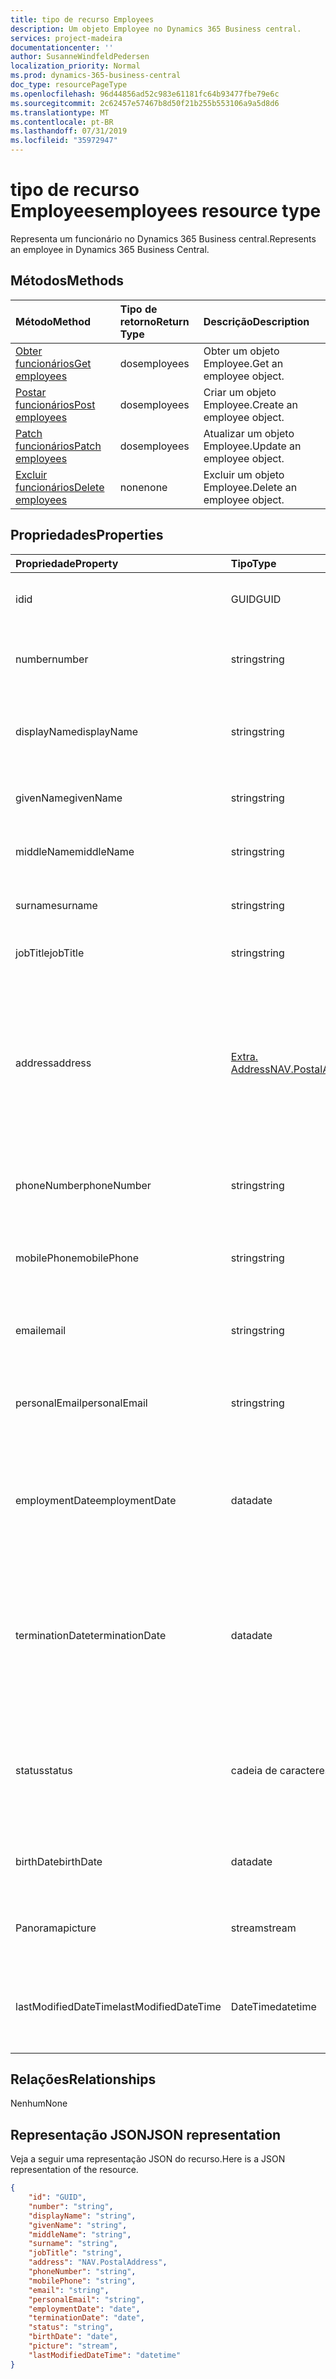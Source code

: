 ```yaml
---
title: tipo de recurso Employees
description: Um objeto Employee no Dynamics 365 Business central.
services: project-madeira
documentationcenter: ''
author: SusanneWindfeldPedersen
localization_priority: Normal
ms.prod: dynamics-365-business-central
doc_type: resourcePageType
ms.openlocfilehash: 96d44856ad52c983e61181fc64b93477fbe79e6c
ms.sourcegitcommit: 2c62457e57467b8d50f21b255b553106a9a5d8d6
ms.translationtype: MT
ms.contentlocale: pt-BR
ms.lasthandoff: 07/31/2019
ms.locfileid: "35972947"
---
```

# <a name="employees-resource-type"></a><span data-ttu-id="6cca8-103">tipo de recurso Employees</span><span class="sxs-lookup"><span data-stu-id="6cca8-103">employees resource type</span></span>
<span data-ttu-id="6cca8-104">Representa um funcionário no Dynamics 365 Business central.</span><span class="sxs-lookup"><span data-stu-id="6cca8-104">Represents an employee in Dynamics 365 Business Central.</span></span>

## <a name="methods"></a><span data-ttu-id="6cca8-105">Métodos</span><span class="sxs-lookup"><span data-stu-id="6cca8-105">Methods</span></span>

| <span data-ttu-id="6cca8-106">Método</span><span class="sxs-lookup"><span data-stu-id="6cca8-106">Method</span></span>                                              | <span data-ttu-id="6cca8-107">Tipo de retorno</span><span class="sxs-lookup"><span data-stu-id="6cca8-107">Return Type</span></span>|<span data-ttu-id="6cca8-108">Descrição</span><span class="sxs-lookup"><span data-stu-id="6cca8-108">Description</span></span>               |
|:----------------------------------------------------|:-----------|:-------------------------|
|[<span data-ttu-id="6cca8-109">Obter funcionários</span><span class="sxs-lookup"><span data-stu-id="6cca8-109">Get employees</span></span>](../api/dynamics-employee-get.md)      |<span data-ttu-id="6cca8-110">dos</span><span class="sxs-lookup"><span data-stu-id="6cca8-110">employees</span></span>  |<span data-ttu-id="6cca8-111">Obter um objeto Employee.</span><span class="sxs-lookup"><span data-stu-id="6cca8-111">Get an employee object.</span></span>   |
|[<span data-ttu-id="6cca8-112">Postar funcionários</span><span class="sxs-lookup"><span data-stu-id="6cca8-112">Post employees</span></span>](../api/dynamics-create-employee.md)  |<span data-ttu-id="6cca8-113">dos</span><span class="sxs-lookup"><span data-stu-id="6cca8-113">employees</span></span>  |<span data-ttu-id="6cca8-114">Criar um objeto Employee.</span><span class="sxs-lookup"><span data-stu-id="6cca8-114">Create an employee object.</span></span>|
|[<span data-ttu-id="6cca8-115">Patch funcionários</span><span class="sxs-lookup"><span data-stu-id="6cca8-115">Patch employees</span></span>](../api/dynamics-employee-update.md) |<span data-ttu-id="6cca8-116">dos</span><span class="sxs-lookup"><span data-stu-id="6cca8-116">employees</span></span>  |<span data-ttu-id="6cca8-117">Atualizar um objeto Employee.</span><span class="sxs-lookup"><span data-stu-id="6cca8-117">Update an employee object.</span></span>|
|[<span data-ttu-id="6cca8-118">Excluir funcionários</span><span class="sxs-lookup"><span data-stu-id="6cca8-118">Delete employees</span></span>](../api/dynamics-employee-delete.md)|<span data-ttu-id="6cca8-119">none</span><span class="sxs-lookup"><span data-stu-id="6cca8-119">none</span></span>       |<span data-ttu-id="6cca8-120">Excluir um objeto Employee.</span><span class="sxs-lookup"><span data-stu-id="6cca8-120">Delete an employee object.</span></span>|

## <a name="properties"></a><span data-ttu-id="6cca8-121">Propriedades</span><span class="sxs-lookup"><span data-stu-id="6cca8-121">Properties</span></span>
| <span data-ttu-id="6cca8-122">Propriedade</span><span class="sxs-lookup"><span data-stu-id="6cca8-122">Property</span></span>           | <span data-ttu-id="6cca8-123">Tipo</span><span class="sxs-lookup"><span data-stu-id="6cca8-123">Type</span></span>   |<span data-ttu-id="6cca8-124">Descrição</span><span class="sxs-lookup"><span data-stu-id="6cca8-124">Description</span></span>                                            |
|:-------------------|:-------|:------------------------------------------------------|
|<span data-ttu-id="6cca8-125">id</span><span class="sxs-lookup"><span data-stu-id="6cca8-125">id</span></span>                  |<span data-ttu-id="6cca8-126">GUID</span><span class="sxs-lookup"><span data-stu-id="6cca8-126">GUID</span></span>    |<span data-ttu-id="6cca8-127">A ID do funcionário.</span><span class="sxs-lookup"><span data-stu-id="6cca8-127">The employee ID.</span></span> <span data-ttu-id="6cca8-128">Não editável.</span><span class="sxs-lookup"><span data-stu-id="6cca8-128">Non-editable.</span></span>                         |
|<span data-ttu-id="6cca8-129">number</span><span class="sxs-lookup"><span data-stu-id="6cca8-129">number</span></span>              |<span data-ttu-id="6cca8-130">string</span><span class="sxs-lookup"><span data-stu-id="6cca8-130">string</span></span>  |<span data-ttu-id="6cca8-131">O número do funcionário.</span><span class="sxs-lookup"><span data-stu-id="6cca8-131">The employee number.</span></span> <span data-ttu-id="6cca8-132">Somente Leitura.</span><span class="sxs-lookup"><span data-stu-id="6cca8-132">Read-Only.</span></span>                        |
|<span data-ttu-id="6cca8-133">displayName</span><span class="sxs-lookup"><span data-stu-id="6cca8-133">displayName</span></span>         |<span data-ttu-id="6cca8-134">string</span><span class="sxs-lookup"><span data-stu-id="6cca8-134">string</span></span>  |<span data-ttu-id="6cca8-135">O funcionário de atribuído + sobrenome.</span><span class="sxs-lookup"><span data-stu-id="6cca8-135">The employee givenName + surname.</span></span> <span data-ttu-id="6cca8-136">Somente Leitura.</span><span class="sxs-lookup"><span data-stu-id="6cca8-136">Read-Only.</span></span>           |
|<span data-ttu-id="6cca8-137">givenName</span><span class="sxs-lookup"><span data-stu-id="6cca8-137">givenName</span></span>           |<span data-ttu-id="6cca8-138">string</span><span class="sxs-lookup"><span data-stu-id="6cca8-138">string</span></span>  |<span data-ttu-id="6cca8-139">O nome fornecido do funcionário.</span><span class="sxs-lookup"><span data-stu-id="6cca8-139">The given name of the employee.</span></span>                        |
|<span data-ttu-id="6cca8-140">middleName</span><span class="sxs-lookup"><span data-stu-id="6cca8-140">middleName</span></span>          |<span data-ttu-id="6cca8-141">string</span><span class="sxs-lookup"><span data-stu-id="6cca8-141">string</span></span>  |<span data-ttu-id="6cca8-142">O nome do meio do funcionário.</span><span class="sxs-lookup"><span data-stu-id="6cca8-142">The middle name of the employee.</span></span>                       |
|<span data-ttu-id="6cca8-143">surname</span><span class="sxs-lookup"><span data-stu-id="6cca8-143">surname</span></span>             |<span data-ttu-id="6cca8-144">string</span><span class="sxs-lookup"><span data-stu-id="6cca8-144">string</span></span>  |<span data-ttu-id="6cca8-145">O sobrenome do funcionário</span><span class="sxs-lookup"><span data-stu-id="6cca8-145">The surname of the employee</span></span>                            |
|<span data-ttu-id="6cca8-146">jobTitle</span><span class="sxs-lookup"><span data-stu-id="6cca8-146">jobTitle</span></span>            |<span data-ttu-id="6cca8-147">string</span><span class="sxs-lookup"><span data-stu-id="6cca8-147">string</span></span>  |<span data-ttu-id="6cca8-148">O nome completo do funcionário</span><span class="sxs-lookup"><span data-stu-id="6cca8-148">The full name of the employee</span></span>                          |
|<span data-ttu-id="6cca8-149">address</span><span class="sxs-lookup"><span data-stu-id="6cca8-149">address</span></span>             |[<span data-ttu-id="6cca8-150">Extra. Address</span><span class="sxs-lookup"><span data-stu-id="6cca8-150">NAV.PostalAddress</span></span>](../resources/dynamics-complextypes.md)|<span data-ttu-id="6cca8-151">Especifica o endereço do funcionário.</span><span class="sxs-lookup"><span data-stu-id="6cca8-151">Specifies the employee's address.</span></span> <span data-ttu-id="6cca8-152">Esse endereço aparecerá em todos os documentos de recursos do funcionário.</span><span class="sxs-lookup"><span data-stu-id="6cca8-152">This address will appear on all resource documents for the employee.</span></span>|
|<span data-ttu-id="6cca8-153">phoneNumber</span><span class="sxs-lookup"><span data-stu-id="6cca8-153">phoneNumber</span></span>         |<span data-ttu-id="6cca8-154">string</span><span class="sxs-lookup"><span data-stu-id="6cca8-154">string</span></span>  |<span data-ttu-id="6cca8-155">Especifica o número de telefone do funcionário.</span><span class="sxs-lookup"><span data-stu-id="6cca8-155">Specifies the employee's telephone number.</span></span>             |
|<span data-ttu-id="6cca8-156">mobilePhone</span><span class="sxs-lookup"><span data-stu-id="6cca8-156">mobilePhone</span></span>         |<span data-ttu-id="6cca8-157">string</span><span class="sxs-lookup"><span data-stu-id="6cca8-157">string</span></span>  |<span data-ttu-id="6cca8-158">Especifica o número de telefone celular do funcionário.</span><span class="sxs-lookup"><span data-stu-id="6cca8-158">Specifies the employee's mobile telephone number.</span></span>      |
|<span data-ttu-id="6cca8-159">email</span><span class="sxs-lookup"><span data-stu-id="6cca8-159">email</span></span>               |<span data-ttu-id="6cca8-160">string</span><span class="sxs-lookup"><span data-stu-id="6cca8-160">string</span></span>  |<span data-ttu-id="6cca8-161">Especifica o endereço de email do funcionário.</span><span class="sxs-lookup"><span data-stu-id="6cca8-161">Specifies the employee's email address.</span></span>                |
|<span data-ttu-id="6cca8-162">personalEmail</span><span class="sxs-lookup"><span data-stu-id="6cca8-162">personalEmail</span></span>       |<span data-ttu-id="6cca8-163">string</span><span class="sxs-lookup"><span data-stu-id="6cca8-163">string</span></span>  |<span data-ttu-id="6cca8-164">Especifica o endereço de email pessoal do funcionário.</span><span class="sxs-lookup"><span data-stu-id="6cca8-164">Specifies the employee's personal email address.</span></span>       |
|<span data-ttu-id="6cca8-165">employmentDate</span><span class="sxs-lookup"><span data-stu-id="6cca8-165">employmentDate</span></span>      |<span data-ttu-id="6cca8-166">data</span><span class="sxs-lookup"><span data-stu-id="6cca8-166">date</span></span>    |<span data-ttu-id="6cca8-167">Especifica a data em que o funcionário começou a trabalhar para a empresa.</span><span class="sxs-lookup"><span data-stu-id="6cca8-167">Specifies the date when the employee began to work for the company.</span></span>|
|<span data-ttu-id="6cca8-168">terminationDate</span><span class="sxs-lookup"><span data-stu-id="6cca8-168">terminationDate</span></span>     |<span data-ttu-id="6cca8-169">data</span><span class="sxs-lookup"><span data-stu-id="6cca8-169">date</span></span>    |<span data-ttu-id="6cca8-170">Especifica a data de término do funcionário, devido à aposentadoria ou à descarta, por exemplo.</span><span class="sxs-lookup"><span data-stu-id="6cca8-170">Specifies the date when the employee was terminated, due to retirement or dismissal, for example.</span></span>|
|<span data-ttu-id="6cca8-171">status</span><span class="sxs-lookup"><span data-stu-id="6cca8-171">status</span></span>              |<span data-ttu-id="6cca8-172">cadeia de caracteres</span><span class="sxs-lookup"><span data-stu-id="6cca8-172">string</span></span>  |<span data-ttu-id="6cca8-173">Especifica o status do funcionário.</span><span class="sxs-lookup"><span data-stu-id="6cca8-173">Specifies the employee's status.</span></span> <span data-ttu-id="6cca8-174">Os valores possíveis estão ativos, inativos ou terminados</span><span class="sxs-lookup"><span data-stu-id="6cca8-174">Possible values are Active, Inactive or Terminated</span></span>|
|<span data-ttu-id="6cca8-175">birthDate</span><span class="sxs-lookup"><span data-stu-id="6cca8-175">birthDate</span></span>           |<span data-ttu-id="6cca8-176">data</span><span class="sxs-lookup"><span data-stu-id="6cca8-176">date</span></span>    |<span data-ttu-id="6cca8-177">Especifica a data de nascimento do funcionário.</span><span class="sxs-lookup"><span data-stu-id="6cca8-177">Specifies the employee's date of birth.</span></span>                |
|<span data-ttu-id="6cca8-178">Panorama</span><span class="sxs-lookup"><span data-stu-id="6cca8-178">picture</span></span>             |<span data-ttu-id="6cca8-179">stream</span><span class="sxs-lookup"><span data-stu-id="6cca8-179">stream</span></span>  |<span data-ttu-id="6cca8-180">A imagem do funcionário.</span><span class="sxs-lookup"><span data-stu-id="6cca8-180">The employee picture.</span></span> <span data-ttu-id="6cca8-181">Somente Leitura.</span><span class="sxs-lookup"><span data-stu-id="6cca8-181">Read-Only.</span></span>                       |
|<span data-ttu-id="6cca8-182">lastModifiedDateTime</span><span class="sxs-lookup"><span data-stu-id="6cca8-182">lastModifiedDateTime</span></span>|<span data-ttu-id="6cca8-183">DateTime</span><span class="sxs-lookup"><span data-stu-id="6cca8-183">datetime</span></span>|<span data-ttu-id="6cca8-184">O último DateTime que o funcionário foi modificado.</span><span class="sxs-lookup"><span data-stu-id="6cca8-184">The last datetime the employee was modified.</span></span> <span data-ttu-id="6cca8-185">Somente leitura.</span><span class="sxs-lookup"><span data-stu-id="6cca8-185">Read-Only.</span></span>|  


## <a name="relationships"></a><span data-ttu-id="6cca8-186">Relações</span><span class="sxs-lookup"><span data-stu-id="6cca8-186">Relationships</span></span>
<span data-ttu-id="6cca8-187">Nenhum</span><span class="sxs-lookup"><span data-stu-id="6cca8-187">None</span></span>

## <a name="json-representation"></a><span data-ttu-id="6cca8-188">Representação JSON</span><span class="sxs-lookup"><span data-stu-id="6cca8-188">JSON representation</span></span>

<span data-ttu-id="6cca8-189">Veja a seguir uma representação JSON do recurso.</span><span class="sxs-lookup"><span data-stu-id="6cca8-189">Here is a JSON representation of the resource.</span></span>


```json
{
    "id": "GUID",
    "number": "string",
    "displayName": "string",
    "givenName": "string",
    "middleName": "string",
    "surname": "string",
    "jobTitle": "string",
    "address": "NAV.PostalAddress",
    "phoneNumber": "string",
    "mobilePhone": "string",
    "email": "string",
    "personalEmail": "string",
    "employmentDate": "date",
    "terminationDate": "date",
    "status": "string",
    "birthDate": "date",
    "picture": "stream",
    "lastModifiedDateTime": "datetime"
}

```


